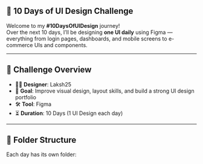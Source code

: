 ## 🎨 10 Days of UI Design Challenge

Welcome to my **#10DaysOfUIDesign** journey!  
Over the next 10 days, I’ll be designing **one UI daily** using Figma — everything from login pages, dashboards, and mobile screens to e-commerce UIs and components.

---

## 📅 Challenge Overview

- 👨‍🎨 **Designer**: Laksh25
- 🧠 **Goal**: Improve visual design, layout skills, and build a strong UI design portfolio
- 🛠 **Tool**: Figma
- ⏳ **Duration**: 10 Days (1 UI Design each day)

---

## 📁 Folder Structure

Each day has its own folder:
